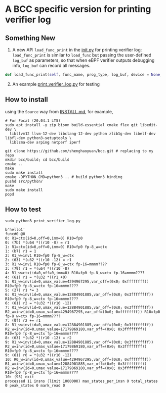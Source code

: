# A BCC specific version for printing verifier log

## Something New

1. A new API `load_func_print` in the [init.py](src/python/bcc/__init__.py#L503) for printing verifier log: `load_func_print` is similar to `load_func` but passing the user-defined `log_buf` as parameters, so that when eBPF verifier outputs debugging info, `log_buf` can record all messages.

```python
def load_func_print(self, func_name, prog_type, log_buf, device = None, attach_type = -1)
```

2. An example [print_verifier_log.py](print_verifier_log.py) for testing

## How to install
using the `Source` way from [INSTALL.md](INSTALL.md), for example,
```shell
# For Focal (20.04.1 LTS)
sudo apt install -y zip bison build-essential cmake flex git libedit-dev \
  libllvm12 llvm-12-dev libclang-12-dev python zlib1g-dev libelf-dev libfl-dev python3-setuptools \
  liblzma-dev arping netperf iperf
  
git clone https://github.com/shenghaoyuan/bcc.git # replacing to my repo
mkdir bcc/build; cd bcc/build
cmake ..
make
sudo make install
cmake -DPYTHON_CMD=python3 .. # build python3 binding
pushd src/python/
make
sudo make install
popd  
```
## How to test
```shell
sudo python3 print_verifier_log.py

b'hello1'
func#0 @0
0: R1=ctx(id=0,off=0,imm=0) R10=fp0
0: (7b) *(u64 *)(r10 -8) = r1
1: R1=ctx(id=0,off=0,imm=0) R10=fp0 fp-8_w=ctx
1: (b7) r1 = 1
2: R1_w=inv1 R10=fp0 fp-8_w=ctx
2: (63) *(u32 *)(r10 -12) = r1
3: R1_w=inv1 R10=fp0 fp-8_w=ctx fp-16=mmmm????
3: (79) r1 = *(u64 *)(r10 -8)
4: R1_w=ctx(id=0,off=0,imm=0) R10=fp0 fp-8_w=ctx fp-16=mmmm????
4: (61) r1 = *(u32 *)(r1 +0)
5: R1_w=inv(id=0,umax_value=4294967295,var_off=(0x0; 0xffffffff)) R10=fp0 fp-8_w=ctx fp-16=mmmm????
5: (27) r1 *= 3
6: R1_w=inv(id=0,umax_value=12884901885,var_off=(0x0; 0x3ffffffff)) R10=fp0 fp-8_w=ctx fp-16=mmmm????
6: (61) r2 = *(u32 *)(r10 -12)
7: R1_w=inv(id=0,umax_value=12884901885,var_off=(0x0; 0x3ffffffff)) R2_w=inv(id=0,umax_value=4294967295,var_off=(0x0; 0xffffffff)) R10=fp0 fp-8_w=ctx fp-16=mmmm????
7: (0f) r2 += r1
8: R1_w=inv(id=0,umax_value=12884901885,var_off=(0x0; 0x3ffffffff)) R2_w=inv(id=0,umax_value=17179869180,var_off=(0x0; 0x3ffffffff)) R10=fp0 fp-8_w=ctx fp-16=mmmm????
8: (63) *(u32 *)(r10 -12) = r2
9: R1_w=inv(id=0,umax_value=12884901885,var_off=(0x0; 0x3ffffffff)) R2_w=inv(id=0,umax_value=17179869180,var_off=(0x0; 0x3ffffffff)) R10=fp0 fp-8_w=ctx fp-16=mmmm????
9: (61) r0 = *(u32 *)(r10 -12)
10: R0_w=inv(id=0,umax_value=4294967295,var_off=(0x0; 0xffffffff)) R1_w=inv(id=0,umax_value=12884901885,var_off=(0x0; 0x3ffffffff)) R2_w=inv(id=0,umax_value=17179869180,var_off=(0x0; 0x3ffffffff)) R10=fp0 fp-8_w=ctx fp-16=mmmm????
10: (95) exit
processed 11 insns (limit 1000000) max_states_per_insn 0 total_states 0 peak_states 0 mark_read 0

```


